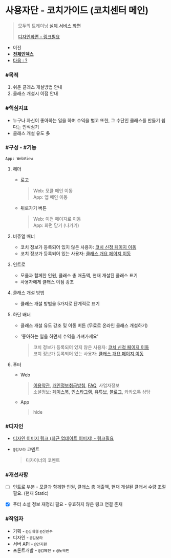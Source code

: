 # 사용자단 - 코치가이드 (코치센터 메인)

> 모두의 트레이닝 [실제 서비스 화면](www.modooclass.net/class/center)
>
> [디자인화면 - 링크필요]() 



- 이전      
- [**전체인덱스**](../README.md)     
- [다음 : ?]()



### **#목적**

1. 쉬운 클래스 개설방법 안내
2. 클래스 개설시 이점 안내



### #핵심지표

- 누구나 자신이 좋아하는 일을 하며 수익을 벌고 또한, 그 수단인 클래스를 만들기 쉽다는 인식심기
- 클래스 개설 유도 多



### **#구성 - #기능**
```App: WebView```

1. 헤더 

    - 로고

      > Web: 모클 메인 이동<br />
      > App: 앱 메인 이동

    - 뒤로가기 버튼

      > Web: 이전 페이지로 이동<br />
      > App: 화면 닫기 (나가기)

2. 비쥬얼 배너

    - 코치 정보가 등록되어 있지 않은 사용자: [코치 신청 페이지 이동](www.modooclass.net/class/user/coach_propose)
    - 코치 정보가 등록되어 있는 사용자: [클래스 개요 페이지 이동](www.modooclass.net/class/user/class_create)

3. 인트로

    - 모클과 함께한 인원, 클래스 총 매출액, 현재 개설된 클래스 표기
    - 사용자에게 클래스 이점 강조

4. 클래스 개설 방법

    - 클래스 개설 방법을 5가지로 단계적로 표기
     
5. 하단 배너

    - 클래스 개설 유도 강조 및 이동 버튼 (무료로 온라인 클래스 개설하기)
    - '좋아하는 일을 하면서 수익을 가져가세요'

      > 코치 정보가 등록되어 있지 않은 사용자: [코치 신청 페이지 이동](www.modooclass.net/class/user/coach_propose)<br />
      > 코치 정보가 등록되어 있는 사용자: [클래스 개요 페이지 이동](www.modooclass.net/class/user/class_create)

6. 푸터

    - Web

      > [이용약관](www.modooclass.net/app/customer/agreement), [개인정보취급방침](www.modooclass.net/app/customer/policy), [FAQ](www.modooclass.net/modoo/faq), 사업자정보<br />
      > 소셜정보: [페이스북](www.facebook.com/modooclass/), [인스타그램](https://www.instagram.com/modooclass/), [유튜브](https://www.youtube.com/channel/UCQ9WEzhuxE4UR69Ku4kQVSA), [블로그](https://blog.naver.com/enfit), 카카오톡 상담

    - App

      > hide



### **#디자인**

- [디자인 이미지 링크 (최근 업데이트 이미지) - 링크필요]()

- `@김보라`  코멘트

  > 디자이너의 코멘트



### #개선사항

- [ ] 인트로 부분 - 모클과 함께한 인원, 클래스 총 매출액, 현재 개설된 클래서 수량 조절 필요. (현재 Static)
- [x] 푸터 소셜 정보 재정리 필요 - 유효하지 않은 링크 연결 존재



### **#작업자**

- 기획 - `@김대형` `@신민수`
- 디자인 - `@김보라`
- 서버 API - `@안지환`
- 프론트개발 - `@김혜진`  + `@노육민`
